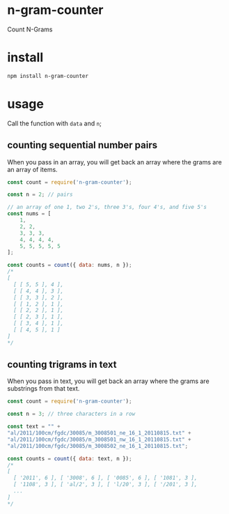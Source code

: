 # n-gram-counter
Count N-Grams

# install
```bash
npm install n-gram-counter
```

# usage
Call the function with `data` and `n`;
## counting sequential number pairs
When you pass in an array, you will get back an array where the grams are an array of items.
```javascript
const count = require('n-gram-counter');

const n = 2; // pairs

// an array of one 1, two 2's, three 3's, four 4's, and five 5's
const nums = [
    1,
    2, 2,
    3, 3, 3,
    4, 4, 4, 4,
    5, 5, 5, 5, 5
];

const counts = count({ data: nums, n });
/*
[
  [ [ 5, 5 ], 4 ],
  [ [ 4, 4 ], 3 ],
  [ [ 3, 3 ], 2 ],
  [ [ 1, 2 ], 1 ],
  [ [ 2, 2 ], 1 ],
  [ [ 2, 3 ], 1 ],
  [ [ 3, 4 ], 1 ],
  [ [ 4, 5 ], 1 ]
]
*/
```

## counting trigrams in text
When you pass in text, you will get back an array where the grams are substrings from that text.
```javascript
const count = require('n-gram-counter');

const n = 3; // three characters in a row

const text = "" +
"al/2011/100cm/fgdc/30085/m_3008501_ne_16_1_20110815.txt" +
"al/2011/100cm/fgdc/30085/m_3008501_nw_16_1_20110815.txt" +
"al/2011/100cm/fgdc/30085/m_3008502_ne_16_1_20110815.txt";

const counts = count({ data: text, n });
/*
[
  [ '2011', 6 ], [ '3008', 6 ], [ '0085', 6 ], [ '1081', 3 ],
  [ '1108', 3 ], [ 'al/2', 3 ], [ 'l/20', 3 ], [ '/201', 3 ],
  ...
]
*/
